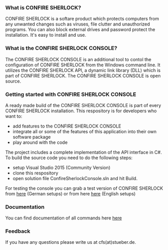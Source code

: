 ### What is CONFIRE SHERLOCK?

CONFIRE SHERLOCK is a softare product which protects computers from any unwanted changes such as viruses, file clutter and unauthorized programs. You can also block external drives and password protect the installation. It's easy to install and use.

### What is the CONFIRE SHERLOCK CONSOLE?

The CONFIRE SHERLOCK CONSOLE is an additional tool to contol the configuration of CONFIRE SHERLOCK from the Windows command line. It utilizes the CONFIRE SHERLOCK API, a dynamic link library (DLL) which is part of CONFIRE SHERLOCK. The CONFIRE SHERLOCK CONSOLE is open source.

### Getting started with CONFIRE SHERLOCK CONSOLE

A ready made build of the CONFIRE SHERLOCK CONSOLE is part of every CONFIRE SHERLOCK installation. This respository is for developers who want to:

* add features to the CONFIRE SHERLOCK CONSOLE
* integrate all or some of the features of this application into their own software package 
* play around with the code

The project includes a complete implementation of the API interface in C#. To build the source code you need to do the following steps:

* setup Visual Studio 2015 (Community Version)
* clone this respository
* open solution file ConfireSherlockConsole.sln and hit Build.

For testing the console you can grab a test version of CONFIRE SHERLOCK from [here](sherlock.stueber.de/download.php) (German setups) or from here [here](sherlock.stueber.co.uk/download.php) (English setups)

### Documentation

You can find documentation of all commands here [here](http://doc.stueber.de/sherlock/v3/console.html#console)

### Feedback

If you have any questions please write us at cfs(at)stueber.de.
